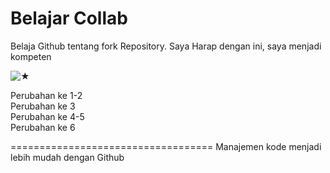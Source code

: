  # Belajar Collab 
Belaja Github tentang fork Repository. Saya Harap dengan ini, saya menjadi kompeten

![★](https://github.com/user-attachments/assets/6babd361-aff8-41a4-96fa-812806a53457)


Perubahan ke 1-2  
Perubahan ke 3  
Perubahan ke 4-5  
Perubahan ke 6  

===================================
Manajemen kode menjadi lebih mudah dengan Github
